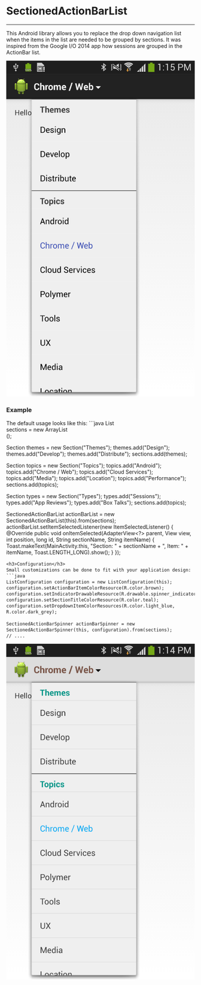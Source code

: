 <h1>SectionedActionBarList</h1>
<hr/>

This Android library allows you to replace the drop down navigation list when the items in the list are needed to be grouped by sections. It was inspired from the Google I/O 2014 app how sessions are grouped in the ActionBar list. 

![alt tag](screens/default.png)

<h3>Example</h3>
The default usage looks like this:
```java
List<Section> sections = new ArrayList<Section>();

Section themes = new Section("Themes");
themes.add("Design");
themes.add("Develop");
themes.add("Distribute");
sections.add(themes);

Section topics = new Section("Topics");
topics.add("Android");
topics.add("Chrome / Web");
topics.add("Cloud Services");
topics.add("Media");
topics.add("Location");
topics.add("Performance");
sections.add(topics);

Section types = new Section("Types");
types.add("Sessions");
types.add("App Reviews");
types.add("Box Talks");
sections.add(topics);

SectionedActionBarList actionBarList = new SectionedActionBarList(this).from(sections);
actionBarList.setItemSelectedListener(new ItemSelectedListener() {
  @Override
  public void onItemSelected(AdapterView<?> parent, View view, int position, long id, String sectionName, String itemName) {
      Toast.makeText(MainActivity.this, "Section: " + sectionName + ", Item: " + itemName, Toast.LENGTH_LONG).show();
  }
});
```
<h3>Configuration</h3>
Small customizations can be done to fit with your application design:
```java
ListConfiguration configuration = new ListConfiguration(this);
configuration.setActionBarItemColorResource(R.color.brown);
configuration.setIndicatorDrawableResource(R.drawable.spinner_indicator_dark);
configuration.setSectionTitleColorResource(R.color.teal);
configuration.setDropdownItemColorResources(R.color.light_blue, R.color.dark_grey);

SectionedActionBarSpinner actionBarSpinner = new SectionedActionBarSpinner(this, configuration).from(sections);
// ....
```
![alt tag](screens/configured.png)
